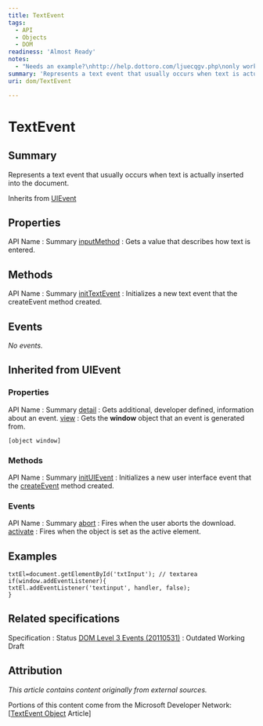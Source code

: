 ```yaml
---
title: TextEvent
tags:
  - API
  - Objects
  - DOM
readiness: 'Almost Ready'
notes:
  - "Needs an example?\nhttp://help.dottoro.com/ljuecqgv.php\nonly works in webkit,\nFX has no TextEvent,\n\nIE11 has but above sample runs without errors or the expected result... appears IE prevent programmatic text input into input fields."
summary: 'Represents a text event that usually occurs when text is actually inserted into the document.'
uri: dom/TextEvent

---
```

# TextEvent

## Summary

Represents a text event that usually occurs when text is actually inserted into the document.

<span data-meta="subclass_of" data-type="key">Inherits from <span data-type="value">[UIEvent](/dom/UIEvent)</span></span>

## Properties

API Name
:   Summary
[inputMethod](/dom/TextEvent/inputMethod)
:   Gets a value that describes how text is entered.

## Methods

API Name
:   Summary
[initTextEvent](/dom/TextEvent/initTextEvent)
:   Initializes a new text event that the createEvent method created.

## Events

*No events.*

## Inherited from UIEvent

### Properties

API Name
:   Summary
[detail](/dom/UIEvent/detail)
:   Gets additional, developer defined, information about an event.
[view](/dom/UIEvent/view)
:   Gets the **window** object that an event is generated from.

    [object window]

### Methods

API Name
:   Summary
[initUIEvent](/dom/UIEvent/initUIEvent)
:   Initializes a new user interface event that the [createEvent](/dom/Document/createEvent) method created.

### Events

API Name
:   Summary
[abort](/dom/UIEvent/abort)
:   Fires when the user aborts the download.
[activate](/dom/UIEvent/activate)
:   Fires when the object is set as the active element.

## Examples

``` {.js}
txtEl=document.getElementById('txtInput'); // textarea
if(window.addEventListener){
txtEl.addEventListener('textinput', handler, false);
}
```

## Related specifications

Specification
:   Status
[DOM Level 3 Events (20110531)](http://www.w3.org/TR/2011/WD-DOM-Level-3-Events-20110531)
:   Outdated Working Draft

## Attribution

*This article contains content originally from external sources.*

Portions of this content come from the Microsoft Developer Network: [[TextEvent Object](http://msdn.microsoft.com/en-us/library/ie/ff974350(v=vs.85).aspx) Article]

